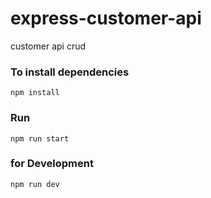 # express-customer-api
customer api crud

### To install dependencies ###
```
npm install
```

### Run ###
```
npm run start
```
### for Development ###
```
npm run dev
```
